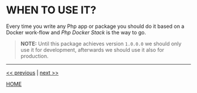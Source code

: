 # WHEN TO USE IT?

Every time you write any Php app or package you should do it based on a Docker work-flow and *Php Docker Stack* is the
way to go.

> **NOTE:** Until this package achieves version `1.0.0.0` we should only use it for development, afterwards we should
             use it also for production.



---

[<< previous](what_is_it.md) | [next >>](./../how-to/install.md)

[HOME](./../../README.md)
